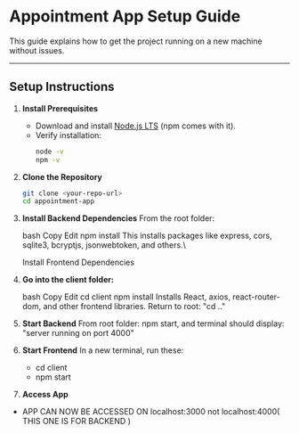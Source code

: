 # Appointment App Setup Guide

This guide explains how to get the project running on a new machine without issues.

---

## Setup Instructions

1. **Install Prerequisites**
   - Download and install [Node.js LTS](https://nodejs.org/en/) (npm comes with it).
   - Verify installation:
     ```bash
     node -v
     npm -v
     ```

2. **Clone the Repository**
   ```bash
   git clone <your-repo-url>
   cd appointment-app

3. **Install Backend Dependencies**
    From the root folder:

    bash
    Copy
    Edit
    npm install
    This installs packages like express, cors, sqlite3, bcryptjs, jsonwebtoken, and others.\

    Install Frontend Dependencies

4. **Go into the client folder:**

    bash
    Copy
    Edit
    cd client
    npm install
    Installs React, axios, react-router-dom, and other frontend libraries.
    Return to root: "cd .."

5. **Start Backend**
    From root folder: npm start, and terminal should display: "server running on port 4000"
6. **Start Frontend**
    In a new terminal, run these:
    - cd client
    - npm start
    
7. **Access App**
- APP CAN NOW BE ACCESSED ON localhost:3000 not localhost:4000( THIS ONE IS FOR BACKEND )

